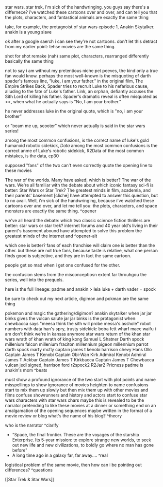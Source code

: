 
star wars, star trek, i'm sick of the handwringing. you guys say there's a differnece? i've watched these cartoons over and over, and can tell you that the plots, characters, and fantastical animals are exactly the same thing

take, for example, the protagnoist of star wars episode 1, Anakin Skytalker. anakin is a young slave 

ok after a google saerch i can see they're not cartoons. don't let this detract from my earlier point: tehse movies are the same thing.

shot for shot remake (nah)
same plot, characters, rearranged differently 
basically the same thing

not to say i am without my pretentious niche pet peeves, the kind only a true fan would know. perhaps the most well-known is the misquoting of darth spader's famous line, "luke, i am your father." in the original film, The Empire Strikes Back, Spader tries to recruit Luke to his nefarious cause, alluding to the fate of Luke's father. Link, an orphan, defiantly accuses the Sith Lord of killing his father. Spader's dramatic reveal is often misquoted as <>, when what he actually says is "No, I am your brother."

he never addresses luke in the original quote, which is "no, i am your brother"

or "beam me up, scooter" which never actually is said in the star wars series!

among the most common confusions, is the correct name of luke's gold humanoid robotic sidekick, *Data* 
among the most common confusions is the correct anme of Luke's robotic sidekick, R2Data
of the most common mistakes, is the data, cp30

supposed "fans" of the two can't even correctly quote the opening line to these movies


The war of the worlds. Many have asked, which is better? 
 The war of the wars. We're all familiar with the debate about which iconic fantasy sci-fi is better: Star Wars or Star Trek? The greatest minds in film, academia, and their parents' basement [cliche] have attempted to answer this question, but to no avail. Well, i'm sick of the handwringing, because i've watched these cartoons over and over, and let me tell you: the plots, characters, and space monsters are exactly the same thing.
^opener

we've all heard the debate: which two classic science fiction thrillers are better: star wars or star trek? internet forums and 40 year old's living in their parent's basement abound have attempted to solve this problem
the greatest minds of the internet and 
^opener-alt

which one is better? 
fans of each franchise will claim one is better than the other. but these are not true fans, because taste is relative, what one person finds good is subjective, and they are in fact the same cartoon. 

people get so mad when i get one confused for the other. 

the confusion stems from
the misconceptiosn extent far throuhgou the series, well into the prequels.

here is the full lineage: padme and anakin > leia
luke + darth vader = spock

be sure to check out my next article, digimon and pokman are the same thing

pokemon and magic the gathering/digimon?
anakin skytalker
when jar jar binks gives the vulcan salute
 jar jar binks is the protagonist
 when chewbacca says "meesa think the sith will probe messa's asshole"
robot numbers with data
han's spry, trusty sidekick: 
 boba fett
 wharf 
 mace waifu 
i am don't think we're in kansas anymore
star wars return of the khan 
star wars wrath of khan
wrath of king kong
Samuel L Shatner
Darth spock
millenium falcon
millenium fraciton
millennium pigeon
millennium parrot
darth spock
marty mcfly
captain james t kenobi
harrison chevy
Hans Ollo
Captain James T Kenobi
Captain Obi-Wan Kirk
Admiral Kenobi
Admiral James T Ackbar
Captain James T Kirkbacca
Captain James T Chewbacca
vulcan jedi
signed, harrison ford
r2spock2
R2Jar2
Pricness padme is anakin's mom
^beats


must show a profound ignorance of the two 
start with plot points and name misspellings to show ignorance of movies
heighten to name confusions
start to mix them up slowly but then mix them up with other movies and films 
confuse showrunners and history and actors
start to confuse star wars characters with star wars chars
maybe this is revealed to be the narrator pretending to like these movies at a dinner or something
end on an amalgamation of the opening sequences
maybe written in the format of a movie review or blog
 what's the name of his blog?
^theory

who is the narrator 
^clarify

- "Space, the final frontier. These are the voyages of the starship Enterprise. Its 5-year mission: to explore strange new worlds, to seek out new life and new civilizations, to boldly go where no man has gone before" 
- A long time ago in a galaxy far, far away....
^real

logistical problem of the same movie, then how can i be pointing out differences? 
^questions



[[Star Trek & Star Wars]]






